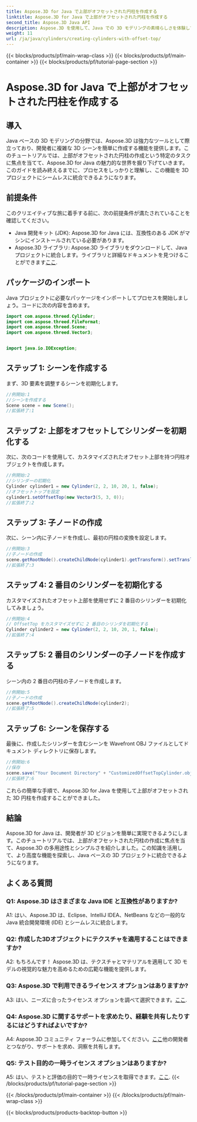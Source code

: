 ```yaml
---
title: Aspose.3D for Java で上部がオフセットされた円柱を作成する
linktitle: Aspose.3D for Java で上部がオフセットされた円柱を作成する
second_title: Aspose.3D Java API
description: Aspose.3D を使用して、Java での 3D モデリングの素晴らしさを体験してください。上部がオフセットされた魅力的なシリンダーを簡単に作成する方法を学びましょう。
weight: 11
url: /ja/java/cylinders/creating-cylinders-with-offset-top/
---
```


{{< blocks/products/pf/main-wrap-class >}}
{{< blocks/products/pf/main-container >}}
{{< blocks/products/pf/tutorial-page-section >}}

# Aspose.3D for Java で上部がオフセットされた円柱を作成する

## 導入

Java ベースの 3D モデリングの分野では、Aspose.3D は強力なツールとして際立っており、開発者に複雑な 3D シーンを簡単に作成する機能を提供します。このチュートリアルでは、上部がオフセットされた円柱の作成という特定のタスクに焦点を当てて、Aspose.3D for Java の魅力的な世界を掘り下げていきます。このガイドを読み終えるまでに、プロセスをしっかりと理解し、この機能を 3D プロジェクトにシームレスに統合できるようになります。

## 前提条件

このクリエイティブな旅に着手する前に、次の前提条件が満たされていることを確認してください。

- Java 開発キット (JDK): Aspose.3D for Java には、互換性のある JDK がマシンにインストールされている必要があります。
-  Aspose.3D ライブラリ: Aspose.3D ライブラリをダウンロードして、Java プロジェクトに統合します。ライブラリと詳細なドキュメントを見つけることができます[ここ](https://releases.aspose.com/3d/java/).

## パッケージのインポート

Java プロジェクトに必要なパッケージをインポートしてプロセスを開始しましょう。コードに次の内容を含めます。

```java
import com.aspose.threed.Cylinder;
import com.aspose.threed.FileFormat;
import com.aspose.threed.Scene;
import com.aspose.threed.Vector3;


import java.io.IOException;
```

## ステップ 1: シーンを作成する

まず、3D 要素を調整するシーンを初期化します。

```java
//例開始:1
//シーンを作成する
Scene scene = new Scene();
//拡張終了:1
```

## ステップ 2: 上部をオフセットしてシリンダーを初期化する

次に、次のコードを使用して、カスタマイズされたオフセット上部を持つ円柱オブジェクトを作成します。

```java
//例開始:2
//シリンダーの初期化
Cylinder cylinder1 = new Cylinder(2, 2, 10, 20, 1, false);
//オフセットトップを設定
cylinder1.setOffsetTop(new Vector3(5, 3, 0));
//拡張終了:2
```

## ステップ 3: 子ノードの作成

次に、シーン内に子ノードを作成し、最初の円柱の変換を設定します。

```java
//例開始:3
//子ノードの作成
scene.getRootNode().createChildNode(cylinder1).getTransform().setTranslation(10, 0, 0);
//拡張終了:3
```

## ステップ 4: 2 番目のシリンダーを初期化する

カスタマイズされたオフセット上部を使用せずに 2 番目のシリンダーを初期化してみましょう。

```java
//例開始:4
// OffsetTop をカスタマイズせずに 2 番目のシリンダを初期化する
Cylinder cylinder2 = new Cylinder(2, 2, 10, 20, 1, false);
//拡張終了:4
```

## ステップ 5: 2 番目のシリンダーの子ノードを作成する

シーン内の 2 番目の円柱の子ノードを作成します。

```java
//例開始:5
//子ノードの作成
scene.getRootNode().createChildNode(cylinder2);
//拡張終了:5
```

## ステップ 6: シーンを保存する

最後に、作成したシリンダーを含むシーンを Wavefront OBJ ファイルとしてドキュメント ディレクトリに保存します。

```java
//例開始:6
//保存
scene.save("Your Document Directory" + "CustomizedOffsetTopCylinder.obj", FileFormat.WAVEFRONTOBJ);
//拡張終了:6
```

これらの簡単な手順で、Aspose.3D for Java を使用して上部がオフセットされた 3D 円柱を作成することができました。

## 結論

Aspose.3D for Java は、開発者が 3D ビジョンを簡単に実現できるようにします。このチュートリアルでは、上部がオフセットされた円柱の作成に焦点を当て、Aspose.3D の多用途性とシンプルさを紹介しました。この知識を活用して、より高度な機能を探索し、Java ベースの 3D プロジェクトに統合できるようになります。

## よくある質問

### Q1: Aspose.3D はさまざまな Java IDE と互換性がありますか?

A1: はい、Aspose.3D は、Eclipse、IntelliJ IDEA、NetBeans などの一般的な Java 統合開発環境 (IDE) とシームレスに統合します。

### Q2: 作成した3Dオブジェクトにテクスチャを適用することはできますか?

A2: もちろんです！ Aspose.3D は、テクスチャとマテリアルを適用して 3D モデルの視覚的な魅力を高めるための広範な機能を提供します。

### Q3: Aspose.3D で利用できるライセンス オプションはありますか?

A3: はい、ニーズに合ったライセンス オプションを調べて選択できます。[ここ](https://purchase.aspose.com/buy).

### Q4: Aspose.3D に関するサポートを求めたり、経験を共有したりするにはどうすればよいですか?

 A4: Aspose.3D コミュニティ フォーラムに参加してください。[ここ](https://forum.aspose.com/c/3d/18)他の開発者とつながり、サポートを求め、洞察を共有します。

### Q5: テスト目的の一時ライセンス オプションはありますか?

 A5: はい、テストと評価の目的で一時ライセンスを取得できます。[ここ](https://purchase.aspose.com/temporary-license/).
{{< /blocks/products/pf/tutorial-page-section >}}

{{< /blocks/products/pf/main-container >}}
{{< /blocks/products/pf/main-wrap-class >}}

{{< blocks/products/products-backtop-button >}}
